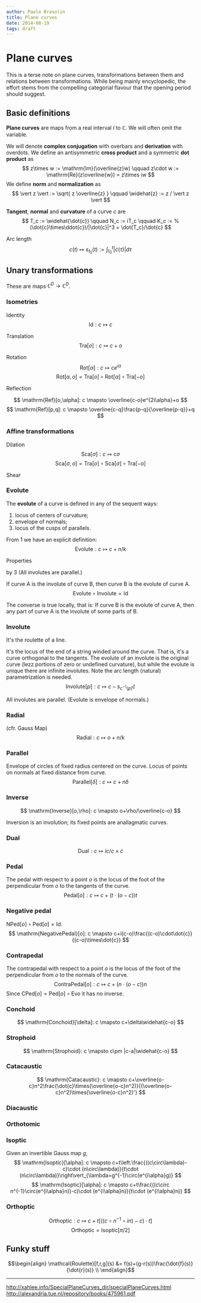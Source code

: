 ```yaml
---
author: Paolo Brasolin
title: Plane curves
date: 2014-08-19
tags: draft
---
```


# Plane curves

This is a terse note on plane curves, transformations between them and relations between transformations.
While being mainly encyclopedic, the effort stems from the compelling categorial flavour that the opening period should suggest.

## Basic definitions

**Plane curves** are maps from a real interval $I$ to $\mathbb{C}$.
We will often omit the variable.

We will denote **complex conjugation** with overbars and **derivation** with overdots.
We define an antisymmetric **cross product** and a symmetric **dot product** as
$$
z\times w := \mathrm{Im}(\overline{z}w)
\qquad
z\cdot  w := \mathrm{Re}(z\overline{w}) = z\times iw
$$
We define **norm** and **normalization** as
$$
\vert z \vert := \sqrt{ z \overline{z} }
\qquad
\widehat{z} := z / \vert z \vert
$$

**Tangent**, **normal** and **curvature** of a curve $c$ are
$$
T_c := \widehat{\dot{c}}
\qquad
N_c := iT_c
\qquad
K_c :=
% (\dot{c}\times\ddot{c})/|\dot{c}|^3 = 
\dot{T_c}/\dot{c}
$$

 Arc length
$$ c(t) \mapsto s_{t_0}(t) := \int_{t_0}^t|\dot{c}(\tau)|d\tau $$

## Unary transformations

These are maps $\mathbb{C}^D\rightarrow\mathbb{C}^D$.

### Isometries

 Identity
$$ \mathrm{Id}: c \mapsto c $$

 Translation
$$ \mathrm{Tra}[o]: c \mapsto c+o $$

 Rotation
$$ \mathrm{Rot}[\alpha]: c \mapsto ce^{i\alpha} $$
$$ \mathrm{Rot}[\alpha,o] = \mathrm{Tra}[o]\circ\mathrm{Rot}[\alpha]\circ\mathrm{Tra}[-o]$$

 Reflection

$$ \mathrm{Ref}[o,\alpha]: c \mapsto \overline{c-o}e^{2i\alpha}+o $$
$$ \mathrm{Ref}[p,q]: c \mapsto \overline{c-q}\frac{p-q}{\overline{p-q}}+q $$




### Affine transformations

 Dilation
$$ \mathrm{Sca}[\sigma]: c \mapsto c\sigma $$
$$ \mathrm{Sca}[\sigma,o] = \mathrm{Tra}[o]\circ\mathrm{Sca}[\sigma]\circ\mathrm{Tra}[-o]$$

 Shear




### Evolute

The **evolute** of a curve is defined in any of the sequent ways:

 1. locus of centers of curvature;
 2. envelope of normals;
 3. locus of the cusps of parallels.

From 1 we have an explicit definition:
$$ \mathrm{Evolute}: c \mapsto c+n/k $$

 Properties


by 3  (All involutes are parallel.)




If curve A is the involute of curve B, then curve B is the evolute of curve A.
$$\mathrm{Evolute}\circ\mathrm{Involute}=\mathrm{Id}$$

The converse is true locally, that is: If curve B is the evolute of curve A, then any part of curve A is the involute of some parts of B.




### Involute

It's the roulette of a line.

It's the locus of the end of a string winded around the curve. That is, it's a curve orthogonal to the tangents. The evolute of an involute is the original curve (lezz portions of zero or undefined curvature), but while the evolute is unique there are infinite involutes. Note the arc length (natural) parametrization is needed.
$$ \mathrm{Involute}[p]: c \mapsto c-s_{c^{-1}(p)}\dot{c} $$

All involutes are parallel. (Evolute is envelope of normals.)




### Radial

(cfr. Gauss Map)
$$ \mathrm{Radial}: c \mapsto o+n/k $$




### Parallel

Envelope of circles of fixed radius centered on the curve. Locus of points on normals at fixed distance from curve.
$$ \mathrm{Parallel}[\delta]: c \mapsto c+n\delta $$




### Inverse

$$ \mathrm{Inverse}[o,\rho]: c \mapsto o+\rho/\overline{c-o} $$

Inversion is an involution; its fixed points are anallagmatic curves.




### Dual

$$ \mathrm{Dual}: c \mapsto ic/c\times\dot{c} $$




### Pedal

The pedal with respect to a point $o$ is the locus of the foot of the perpendicular from $o$ to the tangents of the curve.
$$ \mathrm{Pedal}[o]: c \mapsto c+(t\cdot(o-c))t $$

### Negative pedal

$\mathrm{NPed}[o]\circ\mathrm{Ped}[o]=\mathrm{Id}$.
$$ \mathrm{NegativePedal}[o]: c \mapsto c+i(c-o)\frac{(c-o)\cdot\dot{c}}{(c-o)\times\dot{c}} $$

### Contrapedal

The contrapedal with respect to a point $o$ is the locus of the foot of the perpendicular from $o$ to the normals of the curve.
$$ \mathrm{ContraPedal}[o]: c \mapsto c+(n\cdot(o-c))n $$
Since $\mathrm{CPed}[o]=\mathrm{Ped}[o]\circ\mathrm{Evo}$ it has no inverse.




### Conchoid

$$ \mathrm{Conchoid}[\delta]: c \mapsto c+\delta\widehat{c-o} $$




### Strophoid

$$ \mathrm{Strophoid}: c \mapsto c\pm |c-a|\widehat{c-o} $$


### Catacaustic

$$ \mathrm{Catacaustic}: c \mapsto c+\overline{o-c}n^2\frac{\dot{c}\times(\overline{o-c}n^2)}{(\overline{o-c}n^2)\times(\overline{o-c}n^2)'} $$

### Diacaustic

### Orthotomic




### Isoptic

Given an invertible Gauss map $g$,
$$
\mathrm{Isoptic}[\alpha]: c \mapsto c+t\left.\frac{((c\circ\lambda)-c)\cdot (n\circ\lambda)}{t\cdot (n\circ\lambda)}\right\vert_{\lambda=g^{-1}\circ(e^{i\alpha}g)}
$$
$$
\mathrm{Isoptic}[\alpha]: c \mapsto c+t\frac{((c\circ n^{-1}\circ(e^{i\alpha}n))-c)\cdot (e^{i\alpha}n)}{t\cdot (e^{i\alpha}n)}
$$

### Orthoptic

$$
\mathrm{Orthoptic}: c \mapsto c+t\left[((c\circ n^{-1}\circ in)-c)\cdot t\right]
$$
$$
\mathrm{Orthoptic}=\mathrm{Isoptic}[\pi/2]
$$



## Funky stuff

$$\begin{align}
\mathcal{Roulette}[f,r,g](s) &= f(s)+(g-r(s))\frac{\dot{f}(s)}{\dot{r}(s)} \\
\end{align}$$


 * * *

http://xahlee.info/SpecialPlaneCurves_dir/specialPlaneCurves.html
http://alexandria.tue.nl/repository/books/475961.pdf

